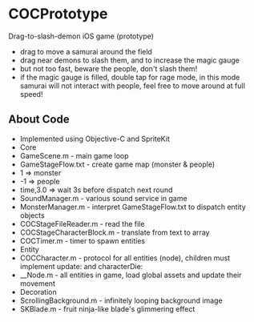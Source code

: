 # COCPrototype

Drag-to-slash-demon iOS game (prototype)
* drag to move a samurai around the field
* drag near demons to slash them, and to increase the magic gauge
* but not too fast, beware the people, don't slash them!
* if the magic gauge is filled, double tap for rage mode, in this mode samurai will not interact with people, feel free to move around at full speed!


## About Code ##
* Implemented using Objective-C and SpriteKit
* Core
 * GameScene.m - main game loop
 * GameStageFlow.txt - create game map (monster & people)
  * 1 => monster
  * -1 => people
  * time,3.0 => wait 3s before dispatch next round
 * SoundManager.m - various sound service in game
 * MonsterManager.m - interpret GameStageFlow.txt to dispatch entity objects
  * COCStageFileReader.m - read the file
  * COCStageCharacterBlock.m - translate from text to array
  * COCTimer.m - timer to spawn entities
* Entity
 * COCCharacter.m - protocol for all entities (node), children must implement update: and characterDie:
 * __Node.m - all entities in game, load global assets and update their movement
* Decoration
 * ScrollingBackground.m - infinitely looping background image
 * SKBlade.m - fruit ninja-like blade's glimmering effect
